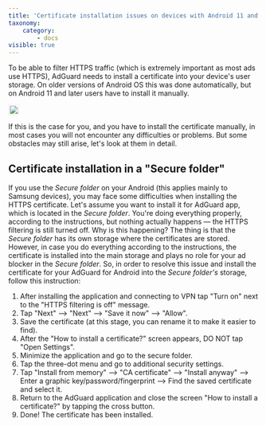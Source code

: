 ```yaml
---
title: 'Сertificate installation issues on devices with Android 11 and later'
taxonomy:
    category:
        - docs
visible: true
---
```


To be able to filter HTTPS traffic (which is extremely important as most ads use HTTPS), AdGuard needs to install a certificate into your device's user storage. On older versions of Android OS this was done automatically, but on Android 11 and later users have to install it manually.


<img src="https://cdn.adguard.com/public/Adguard/Blog/Android/3-5/cert-en.gif" style="border: 1px solid #efefef; max-width: 350px; padding: 2px;">

If this is the case for you, and you have to install the certificate manually, in most cases you will not encounter any difficulties or problems. But some obstacles may still arise, let's look at them in detail. 

## Certificate installation in a "Secure folder"

If you use the *Secure folder* on your Android (this applies mainly to Samsung devices), you may face some difficulties when installing the HTTPS certificate. Let's assume you want to install it for AdGuard app, which is located in the *Secure folder*. You're doing everything properly, according to the instructions, but nothing actually happens — the HTTPS filtering is still turned off. Why is this happening? The thing is that the *Secure folder* has its own storage where the certificates are stored. However, in case you do everything according to the instructions, the certificate is installed into the main storage and plays no role for your ad blocker in the *Secure folder*. So, in order to resolve this issue and install the certificate for your AdGuard for Android into the *Secure folder's* storage, follow this instruction:


1. After installing the application and connecting to VPN tap "Turn on" next to the "HTTPS filtering is off" message.
2. Tap "Next" —> "Next" —> "Save it now" —> "Allow".
3. Save the certificate (at this stage, you can rename it to make it easier to find).
4. After the "How to install a certificate?" screen appears, DO NOT tap "Open Settings".
5. Minimize the application and go to the secure folder.
6. Tap the three-dot menu and go to additional security settings.
7. Tap "Install from memory" —> "CA certificate" —> "Install anyway" —> Enter a graphic key/password/fingerprint —> Find the saved certificate and select it.
8. Return to the AdGuard application and close the screen "How to install a certificate?" by tapping the cross button.
9. Done! The certificate has been installed. 
